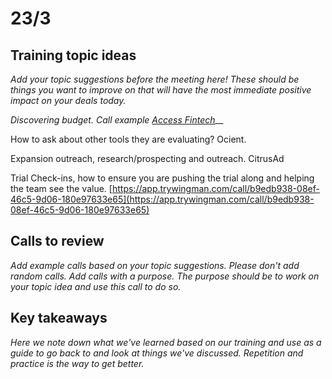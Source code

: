 # 23/3

## Training topic ideas&#x20;

_Add your topic suggestions before the meeting here! These should be things you want to improve on that will have the most immediate positive impact on your deals today._

_Discovering budget. Call example_ [_Access Fintech_](https://app.trywingman.com/guest/sharedCall/b69cdd5a-80a7-4b91-9486-cbc6bd008429)__

How to ask about other tools they are evaluating? Ocient.

Expansion outreach, research/prospecting and outreach. CitrusAd

Trial Check-ins, how to ensure you are pushing the trial along and helping the team see the value. [https://app.trywingman.com/call/b9edb938-08ef-46c5-9d06-180e97633e65](https://app.trywingman.com/call/b9edb938-08ef-46c5-9d06-180e97633e65)

## Calls to review

_Add example calls based on your topic suggestions. Please don't add random calls. Add calls with a purpose. The purpose should be to work on your topic idea and use this call to do so._

## Key takeaways

_Here we note down what we've learned based on our training and use as a guide to go back to and look at things we've discussed. Repetition and practice is the way to get better._
